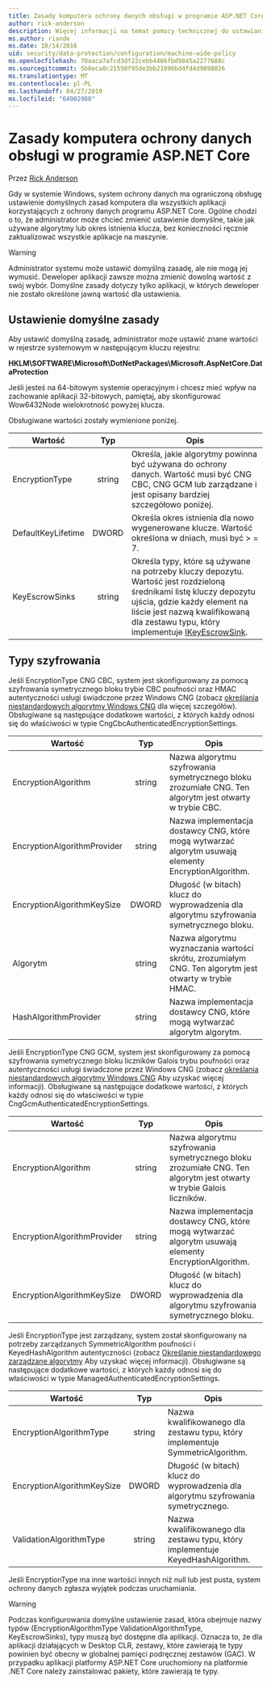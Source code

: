 ```yaml
---
title: Zasady komputera ochrony danych obsługi w programie ASP.NET Core
author: rick-anderson
description: Więcej informacji na temat pomocy technicznej do ustawiania domyślnych zasad komputera dla wszystkich aplikacji korzystających z ochrony danych programu ASP.NET Core.
ms.author: riande
ms.date: 10/14/2016
uid: security/data-protection/configuration/machine-wide-policy
ms.openlocfilehash: 70aaca7afcd3df22cebb4466fbd9845a2277688c
ms.sourcegitcommit: 5b0eca8c21550f95de3bb21096bd4fd4d9098026
ms.translationtype: MT
ms.contentlocale: pl-PL
ms.lasthandoff: 04/27/2019
ms.locfileid: "64902980"
---
```

# <a name="data-protection-machine-wide-policy-support-in-aspnet-core"></a>Zasady komputera ochrony danych obsługi w programie ASP.NET Core

Przez [Rick Anderson](https://twitter.com/RickAndMSFT)

Gdy w systemie Windows, system ochrony danych ma ograniczoną obsługę ustawienie domyślnych zasad komputera dla wszystkich aplikacji korzystających z ochrony danych programu ASP.NET Core. Ogólne chodzi o to, że administrator może chcieć zmienić ustawienie domyślne, takie jak używane algorytmy lub okres istnienia klucza, bez konieczności ręcznie zaktualizować wszystkie aplikacje na maszynie.

> [!WARNING]
> Administrator systemu może ustawić domyślną zasadę, ale nie mogą jej wymusić. Deweloper aplikacji zawsze można zmienić dowolną wartość z swój wybór. Domyślne zasady dotyczy tylko aplikacji, w których deweloper nie zostało określone jawną wartość dla ustawienia.

## <a name="setting-default-policy"></a>Ustawienie domyślne zasady

Aby ustawić domyślną zasadę, administrator może ustawić znane wartości w rejestrze systemowym w następującym kluczu rejestru:

**HKLM\SOFTWARE\Microsoft\DotNetPackages\Microsoft.AspNetCore.DataProtection**

Jeśli jesteś na 64-bitowym systemie operacyjnym i chcesz mieć wpływ na zachowanie aplikacji 32-bitowych, pamiętaj, aby skonfigurować Wow6432Node wielokrotność powyżej klucza.

Obsługiwane wartości zostały wymienione poniżej.

| Wartość              | Typ   | Opis |
| ------------------ | :----: | ----------- |
| EncryptionType     | string | Określa, jakie algorytmy powinna być używana do ochrony danych. Wartość musi być CNG CBC, CNG GCM lub zarządzane i jest opisany bardziej szczegółowo poniżej. |
| DefaultKeyLifetime | DWORD  | Określa okres istnienia dla nowo wygenerowane klucze. Wartość określona w dniach, musi być > = 7. |
| KeyEscrowSinks     | string | Określa typy, które są używane na potrzeby kluczy depozytu. Wartość jest rozdzieloną średnikami listę kluczy depozytu ujścia, gdzie każdy element na liście jest nazwą kwalifikowaną dla zestawu typu, który implementuje [IKeyEscrowSink](/dotnet/api/microsoft.aspnetcore.dataprotection.keymanagement.ikeyescrowsink). |

## <a name="encryption-types"></a>Typy szyfrowania

Jeśli EncryptionType CNG CBC, system jest skonfigurowany za pomocą szyfrowania symetrycznego bloku trybie CBC poufności oraz HMAC autentyczności usługi świadczone przez Windows CNG (zobacz [określania niestandardowych algorytmy Windows CNG](xref:security/data-protection/configuration/overview#specifying-custom-windows-cng-algorithms) dla więcej szczegółów). Obsługiwane są następujące dodatkowe wartości, z których każdy odnosi się do właściwości w typie CngCbcAuthenticatedEncryptionSettings.

| Wartość                       | Typ   | Opis |
| --------------------------- | :----: | ----------- |
| EncryptionAlgorithm         | string | Nazwa algorytmu szyfrowania symetrycznego bloku zrozumiałe CNG. Ten algorytm jest otwarty w trybie CBC. |
| EncryptionAlgorithmProvider | string | Nazwa implementacja dostawcy CNG, które mogą wytwarzać algorytm usuwają elementy EncryptionAlgorithm. |
| EncryptionAlgorithmKeySize  | DWORD  | Długość (w bitach) klucz do wyprowadzenia dla algorytmu szyfrowania symetrycznego bloku. |
| Algorytm               | string | Nazwa algorytmu wyznaczania wartości skrótu, zrozumiałym CNG. Ten algorytm jest otwarty w trybie HMAC. |
| HashAlgorithmProvider       | string | Nazwa implementacja dostawcy CNG, które mogą wytwarzać algorytm algorytm. |

Jeśli EncryptionType CNG GCM, system jest skonfigurowany za pomocą szyfrowania symetrycznego bloku liczników Galois trybu poufności oraz autentyczności usługi świadczone przez Windows CNG (zobacz [określania niestandardowych algorytmy Windows CNG](xref:security/data-protection/configuration/overview#specifying-custom-windows-cng-algorithms) Aby uzyskać więcej informacji). Obsługiwane są następujące dodatkowe wartości, z których każdy odnosi się do właściwości w typie CngGcmAuthenticatedEncryptionSettings.

| Wartość                       | Typ   | Opis |
| --------------------------- | :----: | ----------- |
| EncryptionAlgorithm         | string | Nazwa algorytmu szyfrowania symetrycznego bloku zrozumiałe CNG. Ten algorytm jest otwarty w trybie Galois liczników. |
| EncryptionAlgorithmProvider | string | Nazwa implementacja dostawcy CNG, które mogą wytwarzać algorytm usuwają elementy EncryptionAlgorithm. |
| EncryptionAlgorithmKeySize  | DWORD  | Długość (w bitach) klucz do wyprowadzenia dla algorytmu szyfrowania symetrycznego bloku. |

Jeśli EncryptionType jest zarządzany, system został skonfigurowany na potrzeby zarządzanych SymmetricAlgorithm poufności i KeyedHashAlgorithm autentyczności (zobacz [Określanie niestandardowego zarządzane algorytmy](xref:security/data-protection/configuration/overview#specifying-custom-managed-algorithms) Aby uzyskać więcej informacji). Obsługiwane są następujące dodatkowe wartości, z których każdy odnosi się do właściwości w typie ManagedAuthenticatedEncryptionSettings.

| Wartość                      | Typ   | Opis |
| -------------------------- | :----: | ----------- |
| EncryptionAlgorithmType    | string | Nazwa kwalifikowanego dla zestawu typu, który implementuje SymmetricAlgorithm. |
| EncryptionAlgorithmKeySize | DWORD  | Długość (w bitach) klucz do wyprowadzenia dla algorytmu szyfrowania symetrycznego. |
| ValidationAlgorithmType    | string | Nazwa kwalifikowanego dla zestawu typu, który implementuje KeyedHashAlgorithm. |

Jeśli EncryptionType ma inne wartości innych niż null lub jest pusta, system ochrony danych zgłasza wyjątek podczas uruchamiania.

> [!WARNING]
> Podczas konfigurowania domyślne ustawienie zasad, która obejmuje nazwy typów (EncryptionAlgorithmType ValidationAlgorithmType, KeyEscrowSinks), typy muszą być dostępne dla aplikacji. Oznacza to, że dla aplikacji działających w Desktop CLR, zestawy, które zawierają te typy powinien być obecny w globalnej pamięci podręcznej zestawów (GAC). W przypadku aplikacji platformy ASP.NET Core uruchomiony na platformie .NET Core należy zainstalować pakiety, które zawierają te typy.

